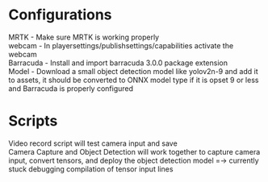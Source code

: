 # Configurations
MRTK - Make sure MRTK is working properly<br>
webcam - In playersettings/publishsettings/capabilities activate the webcam<br>
Barracuda - Install and import barracuda 3.0.0 package extension<br>
Model - Download a small object detection model like yolov2n-9 and add it to assets, it should be converted to ONNX model type if it is opset 9 or less and Barracuda is properly configured<br>

# Scripts
Video record script will test camera input and save<br>
Camera Capture and Object Detection will work together to capture camera input, convert tensors, and deploy the object detection model =-> currently stuck debugging compilation of tensor input lines<br>
